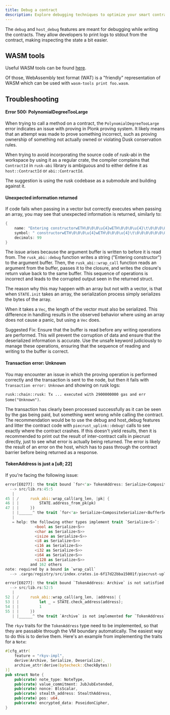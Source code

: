 ```yaml
---
title: Debug a contract
description: Explore debugging techniques to optimize your smart contracts for Dusk’s environment.
---
```


The `debug` and `host_debug` features are meant for debugging while writing the contracts. They allow developers to print logs to stdout from the contract, making inspecting the state a bit easier.

## WASM tools

Useful WASM tools can be found <a href="https://github.com/bytecodealliance/wasm-tools" target="_blank">here</a>.

Of those, WebAssembly text format (WAT) is a "friendly" representation of WASM which can be used with `wasm-tools print foo.wasm`.

## Troubleshooting

#### Error 500: PolynomialDegreeTooLarge

When trying to call a method on a contract, the `PolynomialDegreeTooLarge` error indicates an issue with proving in Plonk proving system. It likely means that an attempt was made to prove something incorrect, such as proving ownership of something not actually owned or violating Dusk conservation rules.

When trying to avoid incorporating the source code of rusk-abi in the workspace by using it as a regular crate, the compiler complains that `ContractId` in `rusk-abi` library is ambiguous and to either define it as `host::ContractId` or `abi::ContractId`.

The suggestion is using the rusk codebase as a submodule and building against it.

#### Unexpected information returned

If code fails when passing in a vector but correctly executes when passing an array, you may see that unexpected information is returned, similarly to:

```rust
{
    name: "Entering constructorwETH\0\0\0\u{4}wETH\0\0\0\u{4}\t\0\0\0\0\0\0\0\0\0\0\0\0\0\0\0\0\0\0\0\0\0\0\0\0\0\0\0\0\0\0\0\0\0\0\0\0\0\0\0\0\0\0\0\0\0\0\0\0\0\0\0\0\0\0\0\0\0\0\0\0\0\0\0\0\0\0\0\0\0\0\0\0\0\0\0\0\0\0\0\0\0",
    symbol: " constructorwETH\0\0\0\u{4}wETH\0\0\0\u{4}\t\0\0\0\0\0\0\0\0\0\0\0\0\0\0\0\0\0\0\0\0\0\0\0\0\0\0\0\0\0\0\0\0\0\0\0\0\0\0\0\0\0\0\0\0\0\0\0\0\0\0\0\0\0\0\0\0\0\0\0\0\0\0\0\0\0\0\0\0\0",
    decimals: 99
}
```

The issue arises because the argument buffer is written to before it is read from. The `rusk_abi::debug` function writes a string ("Entering constructor") to the argument buffer. Then, the `rusk_abi::wrap_call` function reads an argument from the buffer, passes it to the closure, and writes the closure's return value back to the same buffer. This sequence of operations is incorrect and leads to the corrupted output seen in the returned struct.

The reason why this may happen with an array but not with a vector, is that when `STATE.init` takes an array, the serialization process simply serializes the bytes of the array.

When it takes a `Vec`, the length of the vector must also be serialized. This difference in handling results in the observed behavior where using an array does not cause a panic, but using a `Vec` does.

Suggested Fix:
Ensure that the buffer is read before any writing operations are performed. This will prevent the corruption of data and ensure that the deserialized information is accurate. Use the unsafe keyword judiciously to manage these operations, ensuring that the sequence of reading and writing to the buffer is correct.

#### Transaction error: Unknown

You may encounter an issue in which the proving operation is performed correctly and the transaction is sent to the node, but then it fails with `Transaction error: Unknown` and showing on rusk logs:

`rusk::chain::rusk: Tx ... executed with 2900000000 gas and err Some("Unknown")`.

The transaction has clearly been processed successfully as it can be seen by the gas being paid, but something went wrong while calling the contract. The recommendation would be to use the debug and host_debug features and litter the contract code with `piecrust_uplink::debug!` calls to see exactly where the contract crashes. If this doesn't yield results, then it is recommended to print out the result of inter-contract calls in piecrust directly, just to see what error is actually being returned. The error is likely the result of an error on the host, which has to pass through the contract barrier before being returned as a response.

#### TokenAddress is just a [u8; 22]

If you're facing the following issue:
```rust
error[E0277]: the trait bound `for<'a> TokenAddress: Serialize<CompositeSerializer<BufferSerializer<&'a mut [u8]>, BufferScratch<&'a mut [u8; 64]>>>` is not satisfied
  --> src/lib.rs:45:5
   |
45 | /     rusk_abi::wrap_call(arg_len, |pk| {
46 | |         STATE.address_from_pk(pk)
47 | |     })
   | |______^ the trait `for<'a> Serialize<CompositeSerializer<BufferSerializer<&'a mut [u8]>, BufferScratch<&'a mut [u8; 64]>>>` is not implemented for `TokenAddress`
   |
   = help: the following other types implement trait `Serialize<S>`:
             <bool as Serialize<S>>
             <char as Serialize<S>>
             <isize as Serialize<S>>
             <i8 as Serialize<S>>
             <i16 as Serialize<S>>
             <i32 as Serialize<S>>
             <i64 as Serialize<S>>
             <i128 as Serialize<S>>
           and 162 others
note: required by a bound in `wrap_call`
  --> .cargo/registry/src/index.crates.io-6f17d22bba15001f/piecrust-uplink-0.11.0/src/abi/helpers.rs:26:1

error[E0277]: the trait bound `TokenAddress: Archive` is not satisfied
  --> src/lib.rs:52:5
   |
52 | /     rusk_abi::wrap_call(arg_len, |address| {
53 | |         let _ = STATE.check_address(address);
54 | |         1
55 | |     })
   | |______^ the trait `Archive` is not implemented for `TokenAddress`
```

The `rkyv` traits for the `TokenAddress` type need to be implemented, so that they are passable through the VM boundary automatically. The easiest way to do this is to derive them. Here's an example from implementing the traits for a `Note`:
```rust
#[cfg_attr(
    feature = "rkyv-impl",
    derive(Archive, Serialize, Deserialize),
    archive_attr(derive(bytecheck::CheckBytes))
)]
pub struct Note {
    pub(crate) note_type: NoteType,
    pub(crate) value_commitment: JubJubExtended,
    pub(crate) nonce: BlsScalar,
    pub(crate) stealth_address: StealthAddress,
    pub(crate) pos: u64,
    pub(crate) encrypted_data: PoseidonCipher,
}
```
